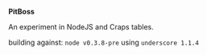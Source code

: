 **PitBoss**

An experiment in NodeJS and Craps tables.

building against: `node v0.3.8-pre`
using `underscore 1.1.4`



 